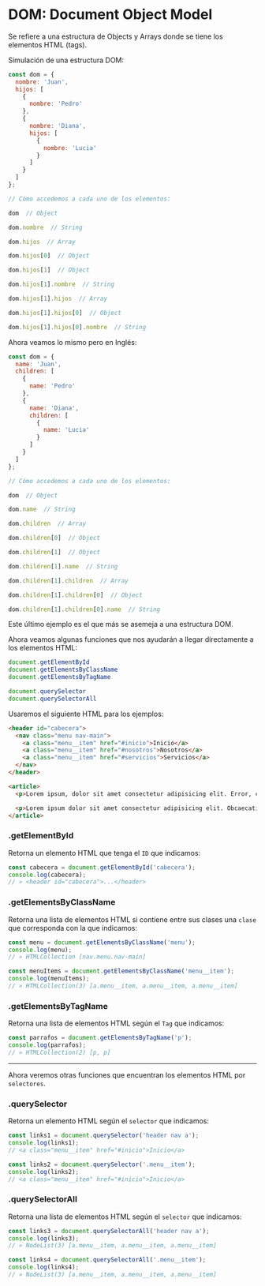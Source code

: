 # DOM: Document Object Model

Se refiere a una estructura de Objects y Arrays donde se tiene los elementos HTML (tags).

Simulación de una estructura DOM:

```js
const dom = {
  nombre: 'Juan',
  hijos: [
    {
      nombre: 'Pedro'
    },
    {
      nombre: 'Diana',
      hijos: [
        {
          nombre: 'Lucia'
        }
      ]
    }
  ]
};

// Cómo accedemos a cada uno de los elementos:

dom  // Object

dom.nombre  // String

dom.hijos  // Array

dom.hijos[0]  // Object

dom.hijos[1]  // Object

dom.hijos[1].nombre  // String

dom.hijos[1].hijos  // Array

dom.hijos[1].hijos[0]  // Object

dom.hijos[1].hijos[0].nombre  // String
```

Ahora veamos lo mismo pero en Inglés:

```js
const dom = {
  name: 'Juan',
  children: [
    {
      name: 'Pedro'
    },
    {
      name: 'Diana',
      children: [
        {
          name: 'Lucia'
        }
      ]
    }
  ]
};

// Cómo accedemos a cada uno de los elementos:

dom  // Object

dom.name  // String

dom.children  // Array

dom.children[0]  // Object

dom.children[1]  // Object

dom.children[1].name  // String

dom.children[1].children  // Array

dom.children[1].children[0]  // Object

dom.children[1].children[0].name  // String
```

Este último ejemplo es el que más se asemeja a una estructura DOM.

Ahora veamos algunas funciones que nos ayudarán a llegar directamente a los elementos HTML:

```js
document.getElementById
document.getElementsByClassName
document.getElementsByTagName

document.querySelector
document.querySelectorAll
```

Usaremos el siguiente HTML para los ejemplos:

```html
<header id="cabecera">
  <nav class="menu nav-main">
    <a class="menu__item" href="#inicio">Inicio</a>
    <a class="menu__item" href="#nosotros">Nosotros</a>
    <a class="menu__item" href="#servicios">Servicios</a>
  </nav>
</header>

<article>
  <p>Lorem ipsum, dolor sit amet consectetur adipisicing elit. Error, cum.</p>

  <p>Lorem ipsum dolor sit amet consectetur adipisicing elit. Obcaecati saepe molestias, neque velit voluptates autem doloremque illo praesentium ab facere.</p>
</article>
```


### .getElementById

Retorna un elemento HTML que tenga el `ID` que indicamos:

```js
const cabecera = document.getElementById('cabecera');
console.log(cabecera);
// » <header id="cabecera">...</header>
```


### .getElementsByClassName

Retorna una lista de elementos HTML si contiene entre sus clases una `clase` que corresponda con la que indicamos:

```js
const menu = document.getElementsByClassName('menu');
console.log(menu);
// » HTMLCollection [nav.menu.nav-main]

const menuItems = document.getElementsByClassName('menu__item');
console.log(menuItems);
// » HTMLCollection(3) [a.menu__item, a.menu__item, a.menu__item]
```

### .getElementsByTagName

Retorna una lista de elementos HTML según el `Tag` que indicamos:

```js
const parrafos = document.getElementsByTagName('p');
console.log(parrafos);
// » HTMLCollection(2) [p, p]
```

---

Ahora veremos otras funciones que encuentran los elementos HTML por `selectores`.

### .querySelector

Retorna un elemento HTML según el `selector` que indicamos:

```js
const links1 = document.querySelector('header nav a');
console.log(links1);
// <a class="menu__item" href="#inicio">Inicio</a>

const links2 = document.querySelector('.menu__item');
console.log(links2);
// <a class="menu__item" href="#inicio">Inicio</a>
```

### .querySelectorAll

Retorna una lista de elementos HTML según el `selector` que indicamos:

```js
const links3 = document.querySelectorAll('header nav a');
console.log(links3);
// » NodeList(3) [a.menu__item, a.menu__item, a.menu__item]

const links4 = document.querySelectorAll('.menu__item');
console.log(links4);
// » NodeList(3) [a.menu__item, a.menu__item, a.menu__item]
```
